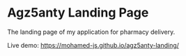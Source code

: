# Agz5anty Landing Page

The landing page of my application for pharmacy delivery.

Live demo: https://mohamed-js.github.io/agz5anty-landing/

